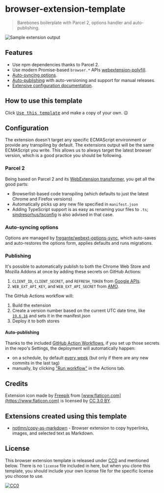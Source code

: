 # browser-extension-template

[link-webext-polyfill]: https://github.com/mozilla/webextension-polyfill
[link-rgh]: https://github.com/sindresorhus/refined-github
[link-ngh]: https://github.com/sindresorhus/notifier-for-github
[link-hfog]: https://github.com/sindresorhus/hide-files-on-github
[link-tsconfig]: https://github.com/sindresorhus/tsconfig
[link-options-sync]: https://github.com/fregante/webext-options-sync
[link-cws-keys]: https://github.com/DrewML/chrome-webstore-upload/blob/master/How%20to%20generate%20Google%20API%20keys.md
[link-amo-keys]: https://addons.mozilla.org/en-US/developers/addon/api/key

> Barebones boilerplate with Parcel 2, options handler and auto-publishing.

![Sample extension output](media/previewer.png)

## Features

- Use npm dependencies thanks to Parcel 2.
- Use modern Promise-based `browser.*` APIs [webextension-polyfill][link-webext-polyfill].
- [Auto-syncing options](#auto-syncing-options).
- [Auto-publishing](#publishing) with auto-versioning and support for manual releases.
- [Extensive configuration documentation](#configuration).

## How to use this template

Click [<kbd>Use this template</kbd>](https://github.com/fregante/browser-extension-template/generate) and make a copy of your own. 😉

## Configuration

The extension doesn't target any specific ECMAScript environment or provide any transpiling by default. The extensions output will be the same ECMAScript you write. This allows us to always target the latest browser version, which is a good practice you should be following.

### Parcel 2

Being based on Parcel 2 and its [WebExtension transformer](https://v2.parceljs.org/recipes/web-extension/), you get all the good parts:

- Browserlist-based code transpiling (which defaults to just the latest Chrome and Firefox versions)
- Automatically picks up any new file specified in `manifest.json`
- Adding TypeScript support is as easy as renaming your files to `.ts`; [sindresorhus/tsconfig][link-tsconfig] is also advised in that case.

### Auto-syncing options

Options are managed by [fregante/webext-options-sync][link-options-sync], which auto-saves and auto-restores the options form, applies defaults and runs migrations.

### Publishing

It's possible to automatically publish to both the Chrome Web Store and Mozilla Addons at once by adding these secrets on GitHub Actions:

1. `CLIENT_ID`, `CLIENT_SECRET`, and `REFRESH_TOKEN` from [Google APIs][link-cws-keys].
2. `WEB_EXT_API_KEY`, and `WEB_EXT_API_SECRET` from [AMO][link-amo-keys].

The GitHub Actions workflow will:

1. Build the extension
2. Create a version number based on the current UTC date time, like [`19.6.16`](https://github.com/fregante/daily-version-action) and sets it in the manifest.json
3. Deploy it to both stores

#### Auto-publishing

Thanks to the included [GitHub Action Workflows](.github/workflows), if you set up those secrets in the repo's Settings, the deployment will automatically happen:

- on a schedule, by default [every week](.github/workflows/deploy-automatic.yml) (but only if there are any new commits in the last tag)
- manually, by clicking ["Run workflow"](https://github.blog/changelog/2020-07-06-github-actions-manual-triggers-with-workflow_dispatch/) in the Actions tab.

## Credits

Extension icon made by [Freepik](https://www.freepik.com) from [www.flaticon.com](https://www.flaticon.com) is licensed by [CC 3.0 BY](http://creativecommons.org/licenses/by/3.0).

## Extensions created using this template

- [notlmn/copy-as-markdown](https://github.com/notlmn/copy-as-markdown) - Browser extension to copy hyperlinks, images, and selected text as Markdown.

## License

This browser extension template is released under [CC0](#license) and mentioned below. There is no `license` file included in here, but when you clone this template, you should include your own license file for the specific license you choose to use.

[![CC0](https://mirrors.creativecommons.org/presskit/buttons/88x31/svg/cc-zero.svg)](https://creativecommons.org/publicdomain/zero/1.0/)

